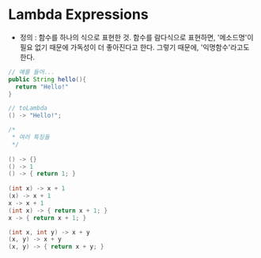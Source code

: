Lambda Expressions
==================
* 정의 : 함수를 하나의 식으로 표현한 것. 함수를 람다식으로 표현하면, '메소드명'이 필요 없기 때문에 가독성이 더 좋아진다고 한다. 그렇기 때문에, '익명함수'라고도 한다.
```java
// 예를 들어...
public String hello(){
  return "Hello!"
}

// toLambda
() -> "Hello!";

/*
 * 여러 특징들
 */
 
() -> {}
() -> 1
() -> { return 1; }
 
(int x) -> x + 1
(x) -> x + 1
x -> x + 1
(int x) -> { return x + 1; }
x -> { return x + 1; }

(int x, int y) -> x + y
(x, y) -> x + y
(x, y) -> { return x + y; }
```
